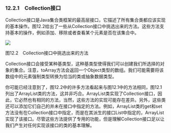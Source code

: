    

### 12.2.1　Collection接口

Collection接口是Java集合类框架的最高层接口，它描述了所有集合类都应该实现的基本操作。图12.2给出了一些从Collection接口中挑选出来的方法。这些方法支持基本的操作，例如添加、移除或者查看某个元素是否在该集合中。

![](0-Assets/Epubook/程序员编程语言经典合集（计算机科学丛书5册套装），javapython编程语言含经典教材龙书《编译原理》%20(Bruce%20Eckel%20%20Alfred%20V.%20Aho%20%20Monica%20S.%20Lam%20etc.)%20(Z-Library)/images/image11354.jpeg)

图12.2　Collection接口中挑选出来的方法

Collection接口会接受某种基类型，这种基类型使得我们可以创建我们所选择的对象的集合。注意，toArray方法会返回一个Object类型的数组。我们可能需要将该数组中的元素强制类型转换为恰当的类或抽象数据类型。

你可能已经注意到了，图12.2中的许多方法看起来与图12.1中的方法相同，图12.1列出了ArrayList类的方法，这并非巧合。ArrayList类实现了Collection接口，因此，它必然也有相同的方法，当然，这些方法的实现可能存在差异。另外，这些类还可以添加它们自己的并未在接口中指定的方法。例如，ArrayList类的get和set方法没有在Collection接口中指定，而是在其派生的接口List中指定的，ArrayList实现了该接口。尽管这些方法提供了专用的功能，但是理解Collection接口足以让我们产生对任何实现该接口的类的基本理解。